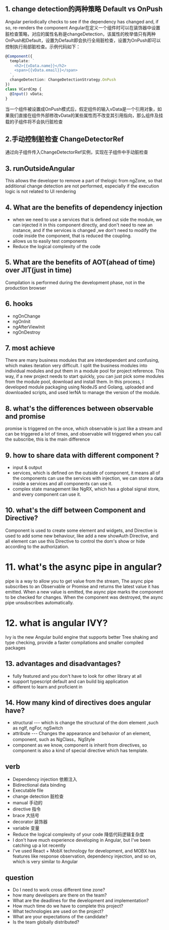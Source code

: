 ## 1. change detection的两种策略 Default vs OnPush

Angular periodically checks to see if the dependency has changed and, if so, re-renders the component
Angular在定义一个组件时可以在装饰器中设置脏检查策略，对应的属性名称是changeDetection，该属性的枚举值只有两种OnPush和Default，设置为Default即会执行全局脏检查，设置为OnPush即可以控制执行局部脏检查。示例代码如下：

```typescript
@Component({
  template: `
    <h2>{{vData.name}}</h2>
    <span>{{vData.email}}</span>
  `,
  changeDetection: ChangeDetectionStrategy.OnPush
})
class VCardCmp {
  @Input() vData;
}
```

当一个组件被设置成OnPush模式后，假定组件的输入vData是一个引用对象，如果我们直接在组件外部修改vData的某些属性而不改变其引用指向，那么组件及挂载的子组件将不会执行脏检查

## 2.手动控制脏检查 ChangeDetectorRef

通过向子组件传入ChangeDetectorRef实例，实现在子组件中手动脏检查

## 3. runOutsideAngular

This allows the developer to remove a part of thelogic from ngZone, so that additional change detection are not performed, especially if the execution logic is not related to UI rendering

## 4. What are the benefits of dependency injection

* when we need to use a services that is defined out side the module, we can injected it in this component directly, and don't need to new an instance, and if the services is changed ,we don't need to modify the code inside the component, that is reduced the coupling.
* allows us to easily test components
* Reduce the logical complexity of the code

## 5. What are the benefits of AOT(ahead of time) over JIT(just in time)

Compilation is performed during the development phase, not in the production browser

## 6. hooks

* ngOnChange
* ngOnInit
* ngAfterViewInit
* ngOnDestroy

## 7. most achieve

There are many business modules that are interdependent and confusing, which makes iteration very difficult. I split the business modules into individual modules and put them in a module pool for project reference. This way, if a new project needs to start quickly, you can just pick some modules from the module pool, download and install them. In this process, I developed module packaging using NodeJS and Golang, uploaded and downloaded scripts, and used lerNA to manage the version of the module.

## 8. what's the differences between observable and promise

promise is triggered on the once, which observable is just like a stream and can be triggered a lot of times, and observable will triggered when you call the subscribe, this is the main difference

## 9. how to share data with different component ?

* input & output
* services, which is defined on the outside of component, it means all of the components can use the services with injection, we can store a data inside a services and all components can use it.
* complex state management like NgRX,  which has a global signal store, and every component can use it.

## 10. what's the diff between Component and Directive?

Component is used to create some element and widgets, and Directive is used to add some new behaviour, like add a new showAuth Directive, and all element can use this Directive to control the dom's show or hide
according to the authorization.

# 11. what's the async pipe in angular?

pipe is a way to allow you to get value from the stream, The async pipe subscribes to an Observable or Promise and returns the latest value it has emitted. When a new value is emitted, the async pipe marks the component to be checked for changes. When the component was destroyed, the async pipe unsubscribes automatically.

# 12. what is angular IVY?

Ivy is the new Angular build engine that supports better Tree shaking and type checking, provide a faster compilations and smaller compiled packages

## 13. advantages and disadvantages?

* fully featured and you don't have to look for other library at all
* support typescript default and can build big application
* different to learn and proficient in

## 14. How many kind of directives does angular have?

* structural --- which is change the structural of the dom element ,such as ngIf, ngFor, ngSwitch
* attribute ---  Changes the appearance and behavior of an element, component, such as NgClass，NgStyle
* component as we know, component is inherit from directives, so component is also a kind of special directive which has template.

## verb

* Dependency injection 依赖注入
* Bidirectional data binding
* Executable file
* change detection 脏检查
* manual 手动的
* directive 指令
* brace 大括号
* decorator 装饰器
* variable 变量
* Reduce the logical complexity of your code 降低代码逻辑复杂度
* I don't have much experience developing in Angular, but I've been catching up a lot recently
* I've used React + MobX technology for development, and MOBX has features like response observation, dependency injection, and so on, which is very similar to Angular

## question

* Do I need to work cross different time zone?
* how many developers  are there on the team?
* What are the deadlines for the development and implementation?
* How much time do we have to complete this project?
* What technologies are used on the project?
* What are your expectations of the candidate?
* Is the team globally distributed?
